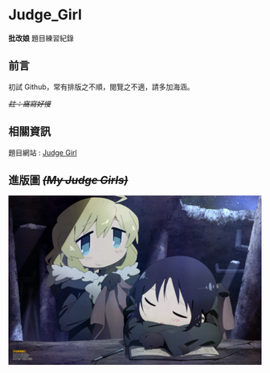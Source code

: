 # Judge_Girl
 **批改娘** 題目練習紀錄

## 前言
初試 Github，常有排版之不順，閱覽之不適，請多加海涵。

~~*註：窩寫好慢*~~

## 相關資訊
題目網站 : [Judge Girl](https://judgegirl.csie.org/)

## 進版圖 ~~*(My Judge Girls)*~~
![image](https://github.com/Shiritai/Judge_Girl/blob/main/wallpaper422.jpg)
